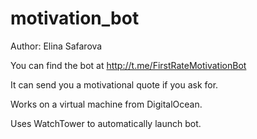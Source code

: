 # motivation_bot

Author: Elina Safarova

You can find the bot at http://t.me/FirstRateMotivationBot

It can send you a motivational quote if you ask for.

Works on a virtual machine from DigitalOcean.

Uses WatchTower to automatically launch bot.
